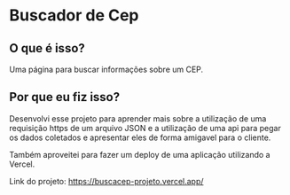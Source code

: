 # Buscador de Cep 

## O que é isso?

 Uma página para buscar informações sobre um CEP.

## Por que eu fiz isso?

 Desenvolvi esse projeto para aprender mais sobre a utilização de uma requisição https de um arquivo JSON e a utilização de uma api para pegar os dados coletados e apresentar eles de forma amigavel para o cliente.
 
 Também aproveitei para fazer um deploy de uma aplicação utilizando a Vercel.

Link do projeto: https://buscacep-projeto.vercel.app/


